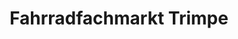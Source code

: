 ---
title: "Fahrradfachmarkt Trimpe"
url: /neustadt-an-der-weinstrasse/fahrradfachmarkt-trimpe/
shop: Fahrrad
---